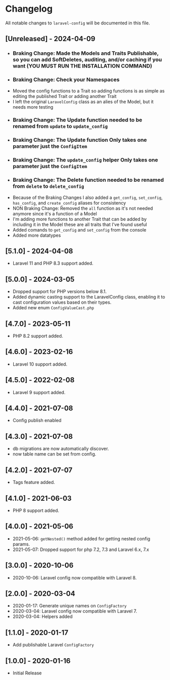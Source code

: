 # Changelog
All notable changes to `laravel-config` will be documented in this file.

## [Unreleased] - 2024-04-09

- ### Braking Change: Made the Models and Traits Publishable, so you can add SoftDeletes, auditing, and/or caching if you want (YOU MUST RUN THE INSTALLATION COMMAND)
- ### Braking Change: Check your Namespaces 
- Moved the config functions to a Trait so adding functions is as simple as editing the published Trait or adding another Trait
- I left the original `LaravelConfig` class as an alies of the Model, but it needs more testing
- ### Braking Change: The Update function needed to be renamed from `update` to `update_config`
- ### Braking Change: The Update function Only takes one parameter just the `ConfigItem`
- ### Braking Change: The `update_config` helper Only takes one parameter just the `ConfigItem`
- ### Braking Change: The Delete function needed to be renamed from `delete` to `delete_config`
- Because of the Braking Changes I also added a `get_config`, `set_config`, `has_config`, and `create_config` aliases for consistency
- NON Braking Change: Removed the `all` function as it's not needed anymore since it's a function of a Model
- I'm adding more functions to another Trait that can be added by including it in the Model these are all traits that I've found useful
- Added comands to `get_config` and `set_config` from the console
- Added more datatypes


## [5.1.0] - 2024-04-08

- Laravel 11 and PHP 8.3 support added.

## [5.0.0] - 2024-03-05

- Dropped support for PHP versions below 8.1.
- Added dynamic casting support to the LaravelConfig class, enabling it to cast configuration values based on their types.
- Added new enum `ConfigValueCast.php`

## [4.7.0] - 2023-05-11

- PHP 8.2 support added.

## [4.6.0] - 2023-02-16

- Laravel 10 support added.

## [4.5.0] - 2022-02-08

- Laravel 9 support added.

## [4.4.0] - 2021-07-08

- Config publish enabled

## [4.3.0] - 2021-07-08

- db migrations are now automatically discover.
- now table name can be set from config.

## [4.2.0] - 2021-07-07

- Tags feature added.

## [4.1.0] - 2021-06-03

- PHP 8 support added.

## [4.0.0] - 2021-05-06

- 2021-05-06: `getNested()` method added for getting nested config params.
- 2021-05-07: Dropped support for php 7.2, 7.3 and Laravel 6.x, 7.x

## [3.0.0] - 2020-10-06

- 2020-10-06: Laravel config now compatible with Laravel 8.

## [2.0.0] - 2020-03-04

- 2020-01-17: Generate unique names on `ConfigFactory`
- 2020-03-04: Laravel config now compatible with Laravel 7.
- 2020-03-04: Helpers added

## [1.1.0] - 2020-01-17

- Add publishable Laravel `ConfigFactory` 

## [1.0.0] - 2020-01-16

- Initial Release
